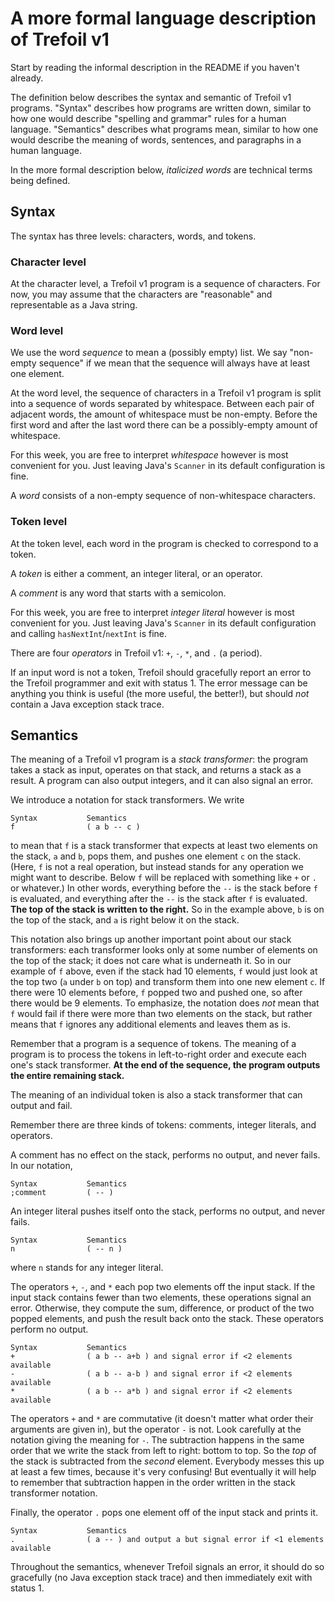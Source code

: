 # A more formal language description of Trefoil v1

Start by reading the informal description in the README if you haven't already.

The definition below describes the syntax and semantic of Trefoil v1 programs.
"Syntax" describes how programs are written down, similar to how one would
describe "spelling and grammar" rules for a human language. "Semantics"
describes what programs mean, similar to how one would describe the meaning of
words, sentences, and paragraphs in a human language.

In the more formal description below, *italicized words* are technical terms being defined.

## Syntax

The syntax has three levels: characters, words, and tokens.

### Character level

At the character level, a Trefoil v1 program is a sequence of characters. For
now, you may assume that the characters are "reasonable" and representable as a
Java string.

### Word level

We use the word *sequence* to mean a (possibly empty) list. We say "non-empty
sequence" if we mean that the sequence will always have at least one element.

At the word level, the sequence of characters in a Trefoil v1 program is
split into a sequence of words separated by whitespace. Between each pair
of adjacent words, the amount of whitespace must be non-empty. Before the first
word and after the last word there can be a possibly-empty amount of whitespace.

For this week, you are free to interpret *whitespace* however is most convenient for you.
Just leaving Java's `Scanner` in its default configuration is fine.

A *word* consists of a non-empty sequence of non-whitespace characters.

### Token level

At the token level, each word in the program is checked to correspond to a token.

A *token* is either a comment, an integer literal, or an operator.

A *comment* is any word that starts with a semicolon.

For this week, you are free to interpret *integer literal* however is most
convenient for you. Just leaving Java's `Scanner` in its default configuration
and calling `hasNextInt`/`nextInt` is fine.

There are four *operators* in Trefoil v1: `+`, `-`, `*`, and `.` (a period).

If an input word is not a token, Trefoil should gracefully report an error to
the Trefoil programmer and exit with status 1. The error message can be anything
you think is useful (the more useful, the better!), but should *not* contain a
Java exception stack trace.

## Semantics

The meaning of a Trefoil v1 program is a *stack transformer*: the
program takes a stack as input, operates on that stack, and returns a stack as a
result. A program can also output integers, and it can also signal an error.

We introduce a notation for stack transformers. We write

```
Syntax           Semantics
f                ( a b -- c )
```

to mean that `f` is a stack transformer that expects at least two elements on
the stack, `a` and `b`, pops them, and pushes one element `c` on the stack.
(Here, `f` is not a real operation, but instead stands for any operation we
might want to describe. Below `f` will be replaced with something like `+` or
`.` or whatever.) In other words, everything before the `--` is the stack before
`f` is evaluated, and everything after the `--` is the stack after `f` is
evaluated. **The top of the stack is written to the right.** So in the example
above, `b` is on the top of the stack, and `a` is right below it on the stack.

This notation also brings up another important point about our stack
transformers: each transformer looks only at some number of elements on the top
of the stack; it does not care what is underneath it. So in our example of `f`
above, even if the stack had 10 elements, `f` would just look at the top two
(`a` under `b` on top) and transform them into one new element `c`. If there
were 10 elements before, `f` popped two and pushed one, so after there would be
9 elements. To emphasize, the notation does *not* mean that `f` would fail if
there were more than two elements on the stack, but rather means that `f`
ignores any additional elements and leaves them as is.

Remember that a program is a sequence of tokens.
The meaning of a program is to process the tokens in left-to-right order
and execute each one's stack transformer.
**At the end of the sequence, the program outputs the entire remaining stack.**

The meaning of an individual token is also a stack transformer that can output and fail.

Remember there are three kinds of tokens: comments, integer literals,
and operators.

A comment has no effect on the stack, performs no output, and never fails.
In our notation,

```
Syntax           Semantics
;comment         ( -- )
```

An integer literal pushes itself onto the stack, performs no output, and never fails.

```
Syntax           Semantics
n                ( -- n )
```

where `n` stands for any integer literal.

The operators `+`, `-`, and `*` each pop two elements off the input stack. If
the input stack contains fewer than two elements, these operations signal an error.
Otherwise, they compute the sum, difference, or product of the two popped elements,
and push the result back onto the stack. These operators perform no output.

```
Syntax           Semantics
+                ( a b -- a+b ) and signal error if <2 elements available
-                ( a b -- a-b ) and signal error if <2 elements available
*                ( a b -- a*b ) and signal error if <2 elements available
```

The operators `+` and `*` are commutative (it doesn't matter what order their
arguments are given in), but the operator `-` is not. Look carefully at the
notation giving the meaning for `-`. The subtraction happens in the same order
that we write the stack from left to right: bottom to top. So the *top* of the
stack is subtracted from the *second* element. Everybody messes this up at least
a few times, because it's very confusing! But eventually it will help to
remember that subtraction happen in the order written in the stack transformer
notation.

Finally, the operator `.` pops one element off of the input stack and prints it.

```
Syntax           Semantics
.                ( a -- ) and output a but signal error if <1 elements available
```

Throughout the semantics, whenever Trefoil signals an error, it should do so
gracefully (no Java exception stack trace) and then immediately exit with status 1.
